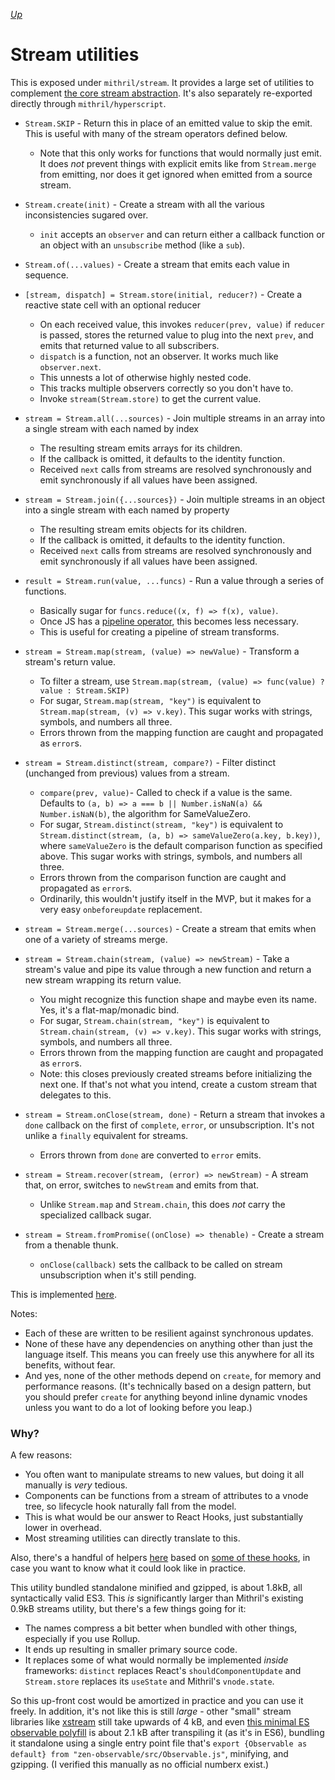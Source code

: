 [*Up*](README.md)

# Stream utilities

This is exposed under `mithril/stream`. It provides a large set of utilities to complement [the core stream abstraction](streams.md). It's also separately re-exported directly through `mithril/hyperscript`.

- `Stream.SKIP` - Return this in place of an emitted value to skip the emit. This is useful with many of the stream operators defined below.
    - Note that this only works for functions that would normally just emit. It does *not* prevent things with explicit emits like from `Stream.merge` from emitting, nor does it get ignored when emitted from a source stream.

- `Stream.create(init)` - Create a stream with all the various inconsistencies sugared over.
    - `init` accepts an `observer` and can return either a callback function or an object with an `unsubscribe` method (like a `sub`).

- `Stream.of(...values)` - Create a stream that emits each value in sequence.

- `[stream, dispatch] = Stream.store(initial, reducer?)` - Create a reactive state cell with an optional reducer
    - On each received value, this invokes `reducer(prev, value)` if `reducer` is passed, stores the returned value to plug into the next `prev`, and emits that returned value to all subscribers.
    - `dispatch` is a function, not an observer. It works much like `observer.next`.
    - This unnests a lot of otherwise highly nested code.
    - This tracks multiple observers correctly so you don't have to.
    - Invoke `stream(Stream.store)` to get the current value.

- `stream = Stream.all(...sources)` - Join multiple streams in an array into a single stream with each named by index
    - The resulting stream emits arrays for its children.
    - If the callback is omitted, it defaults to the identity function.
    - Received `next` calls from streams are resolved synchronously and emit synchronously if all values have been assigned.

- `stream = Stream.join({...sources})` - Join multiple streams in an object into a single stream with each named by property
    - The resulting stream emits objects for its children.
    - If the callback is omitted, it defaults to the identity function.
    - Received `next` calls from streams are resolved synchronously and emit synchronously if all values have been assigned.

- `result = Stream.run(value, ...funcs)` - Run a value through a series of functions.
    - Basically sugar for `funcs.reduce((x, f) => f(x), value)`.
    - Once JS has a [pipeline operator](https://github.com/tc39/proposal-pipeline-operator/), this becomes less necessary.
    - This is useful for creating a pipeline of stream transforms.

- `stream = Stream.map(stream, (value) => newValue)` - Transform a stream's return value.
    - To filter a stream, use `Stream.map(stream, (value) => func(value) ? value : Stream.SKIP)`
    - For sugar, `Stream.map(stream, "key")` is equivalent to `Stream.map(stream, (v) => v.key)`. This sugar works with strings, symbols, and numbers all three.
    - Errors thrown from the mapping function are caught and propagated as `error`s.

- `stream = Stream.distinct(stream, compare?)` - Filter distinct (unchanged from previous) values from a stream.
    - `compare(prev, value)`- Called to check if a value is the same. Defaults to `(a, b) => a === b || Number.isNaN(a) && Number.isNaN(b)`, the algorithm for SameValueZero.
    - For sugar, `Stream.distinct(stream, "key")` is equivalent to `Stream.distinct(stream, (a, b) => sameValueZero(a.key, b.key))`, where `sameValueZero` is the default comparison function as specified above. This sugar works with strings, symbols, and numbers all three.
    - Errors thrown from the comparison function are caught and propagated as `error`s.
    - Ordinarily, this wouldn't justify itself in the MVP, but it makes for a very easy `onbeforeupdate` replacement.

- `stream = Stream.merge(...sources)` - Create a stream that emits when one of a variety of streams merge.

- `stream = Stream.chain(stream, (value) => newStream)` - Take a stream's value and pipe its value through a new function and return a new stream wrapping its return value.
    - You might recognize this function shape and maybe even its name. Yes, it's a flat-map/monadic bind.
    - For sugar, `Stream.chain(stream, "key")` is equivalent to `Stream.chain(stream, (v) => v.key)`. This sugar works with strings, symbols, and numbers all three.
    - Errors thrown from the mapping function are caught and propagated as `error`s.
    - Note: this closes previously created streams before initializing the next one. If that's not what you intend, create a custom stream that delegates to this.

- `stream = Stream.onClose(stream, done)` - Return a stream that invokes a `done` callback on the first of `complete`, `error`, or unsubscription. It's not unlike a `finally` equivalent for streams.
    - Errors thrown from `done` are converted to `error` emits.

- `stream = Stream.recover(stream, (error) => newStream)` - A stream that, on error, switches to `newStream` and emits from that.
    - Unlike `Stream.map` and `Stream.chain`, this does *not* carry the specialized callback sugar.

- `stream = Stream.fromPromise((onClose) => thenable)` - Create a stream from a thenable thunk.
    - `onClose(callback)` sets the callback to be called on stream unsubscription when it's still pending.

This is implemented [here](https://github.com/isiahmeadows/mithril.js/blob/redesign/packages/mithril/src/stream.mjs).

Notes:

- Each of these are written to be resilient against synchronous updates.
- None of these have any dependencies on anything other than just the language itself. This means you can freely use this anywhere for all its benefits, without fear.
- And yes, none of the other methods depend on `create`, for memory and performance reasons. (It's technically based on a design pattern, but you should prefer `create` for anything beyond inline dynamic vnodes unless you want to do a lot of looking before you leap.)

### Why?

A few reasons:

- You often want to manipulate streams to new values, but doing it all manually is *very* tedious.
- Components can be functions from a stream of attributes to a vnode tree, so lifecycle hook naturally fall from the model.
- This is what would be our answer to React Hooks, just substantially lower in overhead.
- Most streaming utilities can directly translate to this.

Also, there's a handful of helpers [here](https://github.com/isiahmeadows/mithril.js/tree/redesign/helpers) based on [some of these hooks](https://usehooks.com/), in case you want to know what it could look like in practice.

This utility bundled standalone minified and gzipped, is about 1.8kB, all syntactically valid ES3. This *is* significantly larger than Mithril's existing 0.9kB streams utility, but there's a few things going for it:

- The names compress a bit better when bundled with other things, especially if you use Rollup.
- It ends up resulting in smaller primary source code.
- It replaces some of what would normally be implemented *inside* frameworks: `distinct` replaces React's `shouldComponentUpdate` and `Stream.store` replaces its `useState` and Mithril's `vnode.state`.

So this up-front cost would be amortized in practice and you can use it freely. In addition, it's not like this is still *large* - other "small" stream libraries like [xstream](https://staltz.github.io/xstream/) still take upwards of 4 kB, and even [this minimal ES observable polyfill](https://github.com/zenparsing/zen-observable) is about 2.1 kB after transpiling it (as it's in ES6), bundling it standalone using a single entry point file that's `export {Observable as default} from "zen-observable/src/Observable.js"`, minifying, and gzipping. (I verified this manually as no official numberx exist.)
